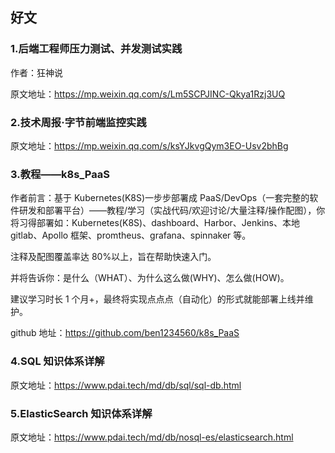 ## 好文

### 1.后端工程师压力测试、并发测试实践

作者：狂神说

原文地址：https://mp.weixin.qq.com/s/Lm5SCPJINC-Qkya1Rzj3UQ

### 2.技术周报·字节前端监控实践

原文地址：https://mp.weixin.qq.com/s/ksYJkvgQym3EO-Usv2bhBg

### 3.教程——k8s_PaaS

作者前言：基于 Kubernetes(K8S)一步步部署成 PaaS/DevOps（一套完整的软件研发和部署平台）——教程/学习（实战代码/欢迎讨论/大量注释/操作配图），你将习得部署如：Kubernetes(K8S)、dashboard、Harbor、Jenkins、本地 gitlab、Apollo 框架、promtheus、grafana、spinnaker 等。

注释及配图覆盖率达 80%以上，旨在帮助快速入门。

并将告诉你：是什么（WHAT）、为什么这么做(WHY)、怎么做(HOW)。

建议学习时长 1 个月+，最终将实现点点点（自动化）的形式就能部署上线并维护。

github 地址：https://github.com/ben1234560/k8s_PaaS

### 4.SQL 知识体系详解

原文地址：https://www.pdai.tech/md/db/sql/sql-db.html

### 5.ElasticSearch 知识体系详解

原文地址：https://www.pdai.tech/md/db/nosql-es/elasticsearch.html

